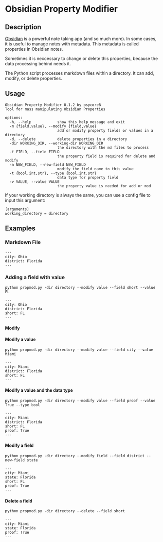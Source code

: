
# Obsidian Property Modifier

## Description

[Obsidian](https://obsidian.md/) is a powerful note taking app (and so much more). In some cases, it is useful to manage notes with metadata. This metadata is called properties in Obsidian notes.

Sometimes it is neccessary to change or delete this properties, because the data processing behind needs it.

The Python script processes markdown files within a directory. It can add, modify, or delete properties.

## Usage

```
Obsidian Property Modifier 0.1.2 by psycore8
Tool for mass manipulating Obsidian Properties

options:
  -h, --help            show this help message and exit
  -m {field,value}, --modify {field,value}
                        add or modify property fields or values in a directory
  -d, --delete          delete properties in a directory
  -dir WORKING_DIR, --working-dir WORKING_DIR
                        the directory with the md files to process
  -f FIELD, --field FIELD
                        the property field is required for delete and modify
  -n NEW_FIELD, --new-field NEW_FIELD
                        modify the field name to this value
  -t {bool,int,str}, --type {bool,int,str}
                        data type for property field
  -v VALUE, --value VALUE
                        the property value is needed for add or mod
```

If your working directory is always the same, you can use a config file to input this argument:

```stylus
[arguments]
working_directory = directory
```

## Examples

### Markdown File

```stylus
---
city: Ohio
district: Florida
---
```

### Adding a field with value

`python propmod.py -dir directory --modify value --field short --value FL`

```stylus
---
city: Ohio
district: Florida
short: FL
---
```

#### Modify

#### Modify a value

`python propmod.py -dir directory --modify value --field city --value Miami`

```stylus
---
city: Miami
district: Florida
short: FL
---
```

#### Modify a value and the data type

`python propmod.py -dir directory --modify value --field proof --value True --type bool`

```stylus
---
city: Miami
district: Florida
short: FL
proof: True
---
```
#### Modify a field

`python propmod.py -dir directory --modify field --field district --new-field state`

```stylus
---
city: Miami
state: Florida
short: FL
proof: True
---
```

#### Delete a field

`python propmod.py -dir directory --delete --field short`

```stylus
---
city: Miami
state: Florida
proof: True
---
```